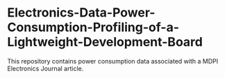 # Electronics-Data-Power-Consumption-Profiling-of-a-Lightweight-Development-Board
This repository contains power consumption data associated with a MDPI Electronics Journal article.
